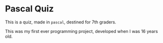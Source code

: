 # Pascal Quiz

This is a quiz, made in `pascal`, destined for 7th graders.

This was my first ever programming project, developed when I was 16 years old.
